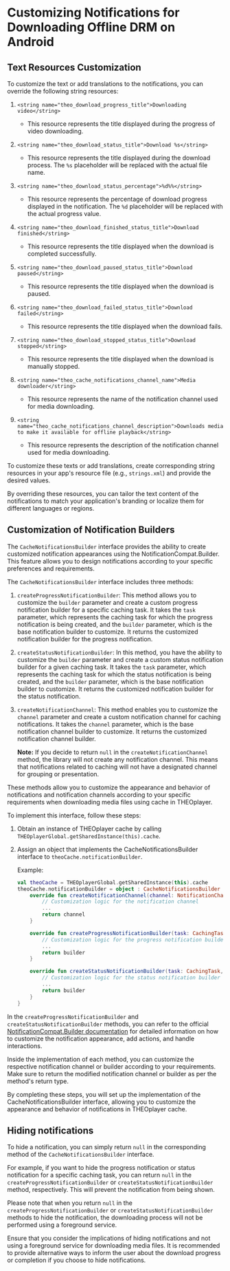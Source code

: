 # Customizing Notifications for Downloading Offline DRM on Android

## Text Resources Customization

To customize the text or add translations to the notifications, you can override the following string resources:

1. `<string name="theo_download_progress_title">Downloading video</string>`
   - This resource represents the title displayed during the progress of video downloading.

2. `<string name="theo_download_status_title">Download %s</string>`
   - This resource represents the title displayed during the download process. The `%s` placeholder will be replaced with the actual file name.

3. `<string name="theo_download_status_percentage">%d%%</string>`
   - This resource represents the percentage of download progress displayed in the notification. The `%d` placeholder will be replaced with the actual progress value.

4. `<string name="theo_download_finished_status_title">Download finished</string>`
   - This resource represents the title displayed when the download is completed successfully.

5. `<string name="theo_download_paused_status_title">Download paused</string>`
   - This resource represents the title displayed when the download is paused.

6. `<string name="theo_download_failed_status_title">Download failed</string>`
   - This resource represents the title displayed when the download fails.

7. `<string name="theo_download_stopped_status_title">Download stopped</string>`
   - This resource represents the title displayed when the download is manually stopped.

8. `<string name="theo_cache_notifications_channel_name">Media downloader</string>`
   - This resource represents the name of the notification channel used for media downloading.

9. `<string name="theo_cache_notifications_channel_description">Downloads media to make it available for offline playback</string>`
   - This resource represents the description of the notification channel used for media downloading.

To customize these texts or add translations, create corresponding string resources in your app's resource file (e.g., `strings.xml`) and provide the desired values.

By overriding these resources, you can tailor the text content of the notifications to match your application's branding or localize them for different languages or regions.

## Customization of Notification Builders

The `CacheNotificationsBuilder` interface provides the ability to create customized notification appearances using the NotificationCompat.Builder. This feature allows you to design notifications according to your specific preferences and requirements.

The `CacheNotificationsBuilder` interface includes three methods:

1. `createProgressNotificationBuilder`: This method allows you to customize the `builder` parameter and create a custom progress notification builder for a specific caching task. It takes the `task` parameter, which represents the caching task for which the progress notification is being created, and the `builder` parameter, which is the base notification builder to customize. It returns the customized notification builder for the progress notification.

2. `createStatusNotificationBuilder`: In this method, you have the ability to customize the `builder` parameter and create a custom status notification builder for a given caching task. It takes the `task` parameter, which represents the caching task for which the status notification is being created, and the `builder` parameter, which is the base notification builder to customize. It returns the customized notification builder for the status notification.

3. `createNotificationChannel`: This method enables you to customize the `channel` parameter and create a custom notification channel for caching notifications. It takes the `channel` parameter, which is the base notification channel builder to customize. It returns the customized notification channel builder.

   **Note:** If you decide to return `null` in the `createNotificationChannel` method, the library will not create any notification channel. This means that notifications related to caching will not have a designated channel for grouping or presentation.

These methods allow you to customize the appearance and behavior of notifications and notification channels according to your specific requirements when downloading media files using cache in THEOplayer.

To implement this interface, follow these steps:

1. Obtain an instance of THEOplayer cache by calling `THEOplayerGlobal.getSharedInstance(this).cache`.

2. Assign an object that implements the CacheNotificationsBuilder interface to `theoCache.notificationBuilder`.

   Example:

   ```kotlin
   val theoCache = THEOplayerGlobal.getSharedInstance(this).cache
   theoCache.notificationBuilder = object : CacheNotificationsBuilder {
       override fun createNotificationChannel(channel: NotificationChannelCompat.Builder): NotificationChannelCompat.Builder {
           // Customization logic for the notification channel
           ...
           return channel
       }

       override fun createProgressNotificationBuilder(task: CachingTask, builder: NotificationCompat.Builder): NotificationCompat.Builder {
           // Customization logic for the progress notification builder
           ...
           return builder
       }

       override fun createStatusNotificationBuilder(task: CachingTask, builder: NotificationCompat.Builder): NotificationCompat.Builder {
           // Customization logic for the status notification builder
           ...
           return builder
       }
   }
   ```

In the `createProgressNotificationBuilder` and `createStatusNotificationBuilder` methods, you can refer to the official [NotificationCompat.Builder documentation](https://developer.android.com/reference/androidx/core/app/NotificationCompat.Builder) for detailed information on how to customize the notification appearance, add actions, and handle interactions.

Inside the implementation of each method, you can customize the respective notification channel or builder according to your requirements. Make sure to return the modified notification channel or builder as per the method's return type.

By completing these steps, you will set up the implementation of the CacheNotificationsBuilder interface, allowing you to customize the appearance and behavior of notifications in THEOplayer cache.

## Hiding notifications

To hide a notification, you can simply return `null` in the corresponding method of the `CacheNotificationsBuilder` interface.

For example, if you want to hide the progress notification or status notification for a specific caching task, you can return `null` in the `createProgressNotificationBuilder` or `createStatusNotificationBuilder` method, respectively. This will prevent the notification from being shown.

Please note that when you return `null` in the `createProgressNotificationBuilder` or `createStatusNotificationBuilder` methods to hide the notification, the downloading process will not be performed using a foreground service.

Ensure that you consider the implications of hiding notifications and not using a foreground service for downloading media files. It is recommended to provide alternative ways to inform the user about the download progress or completion if you choose to hide notifications.
